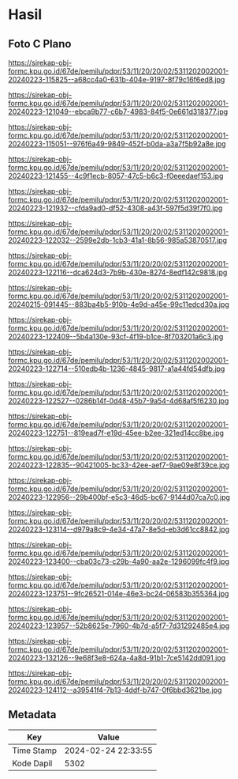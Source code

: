 # Hasil

## Foto C Plano

https://sirekap-obj-formc.kpu.go.id/67de/pemilu/pdpr/53/11/20/20/02/5311202002001-20240223-115825--a68cc4a0-631b-404e-9197-8f79c16f6ed8.jpg

https://sirekap-obj-formc.kpu.go.id/67de/pemilu/pdpr/53/11/20/20/02/5311202002001-20240223-121049--ebca9b77-c6b7-4983-84f5-0e661d318377.jpg

https://sirekap-obj-formc.kpu.go.id/67de/pemilu/pdpr/53/11/20/20/02/5311202002001-20240223-115051--976f6a49-9849-452f-b0da-a3a7f5b92a8e.jpg

https://sirekap-obj-formc.kpu.go.id/67de/pemilu/pdpr/53/11/20/20/02/5311202002001-20240223-121455--4c9f1ecb-8057-47c5-b6c3-f0eeedaef153.jpg

https://sirekap-obj-formc.kpu.go.id/67de/pemilu/pdpr/53/11/20/20/02/5311202002001-20240223-121932--cfda9ad0-df52-4308-a43f-597f5d39f7f0.jpg

https://sirekap-obj-formc.kpu.go.id/67de/pemilu/pdpr/53/11/20/20/02/5311202002001-20240223-122032--2599e2db-1cb3-41a1-8b56-985a53870517.jpg

https://sirekap-obj-formc.kpu.go.id/67de/pemilu/pdpr/53/11/20/20/02/5311202002001-20240223-122116--dca624d3-7b9b-430e-8274-8edf142c9818.jpg

https://sirekap-obj-formc.kpu.go.id/67de/pemilu/pdpr/53/11/20/20/02/5311202002001-20240215-091445--883ba4b5-910b-4e9d-a45e-99c11edcd30a.jpg

https://sirekap-obj-formc.kpu.go.id/67de/pemilu/pdpr/53/11/20/20/02/5311202002001-20240223-122409--5b4a130e-93cf-4f19-b1ce-8f703201a6c3.jpg

https://sirekap-obj-formc.kpu.go.id/67de/pemilu/pdpr/53/11/20/20/02/5311202002001-20240223-122714--510edb4b-1236-4845-9817-a1a44fd54dfb.jpg

https://sirekap-obj-formc.kpu.go.id/67de/pemilu/pdpr/53/11/20/20/02/5311202002001-20240223-122527--0286b14f-0d48-45b7-9a54-4d68af5f6230.jpg

https://sirekap-obj-formc.kpu.go.id/67de/pemilu/pdpr/53/11/20/20/02/5311202002001-20240223-122751--819ead7f-e19d-45ee-b2ee-321ed14cc8be.jpg

https://sirekap-obj-formc.kpu.go.id/67de/pemilu/pdpr/53/11/20/20/02/5311202002001-20240223-122835--90421005-bc33-42ee-aef7-9ae09e8f39ce.jpg

https://sirekap-obj-formc.kpu.go.id/67de/pemilu/pdpr/53/11/20/20/02/5311202002001-20240223-122956--29b400bf-e5c3-46d5-bc67-9144d07ca7c0.jpg

https://sirekap-obj-formc.kpu.go.id/67de/pemilu/pdpr/53/11/20/20/02/5311202002001-20240223-123114--d979a8c9-4e34-47a7-8e5d-eb3d61cc8842.jpg

https://sirekap-obj-formc.kpu.go.id/67de/pemilu/pdpr/53/11/20/20/02/5311202002001-20240223-123400--cba03c73-c29b-4a90-aa2e-1296099fc4f9.jpg

https://sirekap-obj-formc.kpu.go.id/67de/pemilu/pdpr/53/11/20/20/02/5311202002001-20240223-123751--9fc26521-014e-46e3-bc24-06583b355364.jpg

https://sirekap-obj-formc.kpu.go.id/67de/pemilu/pdpr/53/11/20/20/02/5311202002001-20240223-123957--52b8625e-7960-4b7d-a5f7-7d31292485e4.jpg

https://sirekap-obj-formc.kpu.go.id/67de/pemilu/pdpr/53/11/20/20/02/5311202002001-20240223-132126--9e68f3e8-624a-4a8d-91b1-7ce5142dd091.jpg

https://sirekap-obj-formc.kpu.go.id/67de/pemilu/pdpr/53/11/20/20/02/5311202002001-20240223-124112--a39541f4-7b13-4ddf-b747-0f6bbd3621be.jpg


## Metadata

| Key        | Value               |
| ---------- | ------------------- |
| Time Stamp | 2024-02-24 22:33:55 |
| Kode Dapil | 5302                |



